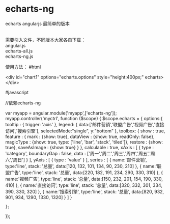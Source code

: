# echarts-ng
echarts  angularjs 最简单的版本

<br/>
需要引入文件，不同版本大家各自下载：<br/>
angular.js<br/>
echarts-all.js<br/>
echarts-ng.js<br/>


使用方法：
#html

&lt;div id="chart1" options="echarts.options" style="height:400px;" echarts>&lt;/div>

#javascript

//依赖echarts-ng

var myapp = angular.module('myapp',['echarts-ng']);
myapp.controller('myctrl', function ($scope) {
        $scope.echarts = {
		options:{
			tooltip : {
				trigger: 'axis'
			},
			legend: {
				data:['邮件营销','联盟广告','视频广告','直接访问','搜索引擎'],
				selectedMode:"single",
				y:"bottom"
			},
			toolbox: {
				show : true,
				feature : {
					mark : {show: true},
					dataView : {show: true, readOnly: false},
					magicType : {show: true, type: ['line', 'bar', 'stack', 'tiled']},
					restore : {show: true},
					saveAsImage : {show: true}
				}
			},
			calculable : true,
			xAxis : [
				{
					type : 'category',
					boundaryGap : false,
					data : ['周一','周二','周三','周四','周五','周六','周日']
				}
			],
			yAxis : [
				{
					type : 'value'
				}
			],
			series : [
				{
					name:'邮件营销',
					type:'line',
					stack: '总量',
					data:[120, 132, 101, 134, 90, 230, 210]
				},
				{
					name:'联盟广告',
					type:'line',
					stack: '总量',
					data:[220, 182, 191, 234, 290, 330, 310]
				},
				{
					name:'视频广告',
					type:'line',
					stack: '总量',
					data:[150, 232, 201, 154, 190, 330, 410]
				},
				{
					name:'直接访问',
					type:'line',
					stack: '总量',
					data:[320, 332, 301, 334, 390, 330, 320]
				},
				{
					name:'搜索引擎',
					type:'line',
					stack: '总量',
					data:[820, 932, 901, 934, 1290, 1330, 1320]
				}
			]
		}




	};




 
});


